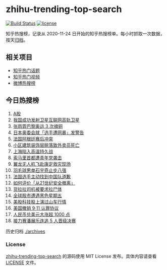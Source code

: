 # zhihu-trending-top-search

[![Build Status](https://github.com/justjavac/zhihu-trending-top-search/workflows/ci/badge.svg?branch=main)](https://github.com/justjavac/zhihu-trending-top-search/actions)
[![license](https://img.shields.io/github/license/justjavac/zhihu-trending-top-search)](https://github.com/justjavac/zhihu-trending-top-search/blob/main/LICENSE)

知乎热搜榜，记录从 2020-11-24 日开始的知乎热搜榜单。每小时抓取一次数据，按天[归档](./archives)。

## 相关项目

- [知乎热门话题](https://github.com/justjavac/zhihu-trending-hot-questions)
- [知乎热门视频](https://github.com/justjavac/zhihu-trending-hot-video)
- [微博热搜榜](https://github.com/justjavac/weibo-trending-hot-search)

## 今日热搜榜

<!-- BEGIN -->
<!-- 最后更新时间 Tue Aug 06 2024 15:08:35 GMT+0800 (China Standard Time) -->

1. [A股](https://www.zhihu.com/search?q=A%E8%82%A1)
1. [我国成功发射卫星互联网高轨卫星](https://www.zhihu.com/search?q=%E6%88%91%E5%9B%BD%E6%88%90%E5%8A%9F%E5%8F%91%E5%B0%84%E5%8D%AB%E6%98%9F%E4%BA%92%E8%81%94%E7%BD%91%E9%AB%98%E8%BD%A8%E5%8D%AB%E6%98%9F)
1. [张雨霏巴黎奥运 3 次摘铜](https://www.zhihu.com/search?q=%E5%BC%A0%E9%9B%A8%E9%9C%8F%E5%B7%B4%E9%BB%8E%E5%A5%A5%E8%BF%90%203%20%E6%AC%A1%E6%91%98%E9%93%9C)
1. [日本奥委会就「选手遭网暴」发警告](https://www.zhihu.com/search?q=%E6%97%A5%E6%9C%AC%E5%A5%A5%E5%A7%94%E4%BC%9A%E5%B0%B1%E3%80%8C%E9%80%89%E6%89%8B%E9%81%AD%E7%BD%91%E6%9A%B4%E3%80%8D%E5%8F%91%E8%AD%A6%E5%91%8A)
1. [法国阿根廷赛后冲突](https://www.zhihu.com/search?q=%E6%B3%95%E5%9B%BD%E9%98%BF%E6%A0%B9%E5%BB%B7%E8%B5%9B%E5%90%8E%E5%86%B2%E7%AA%81)
1. [小区建筑装饰层脱落致外卖员死亡](https://www.zhihu.com/search?q=%E5%B0%8F%E5%8C%BA%E5%BB%BA%E7%AD%91%E8%A3%85%E9%A5%B0%E5%B1%82%E8%84%B1%E8%90%BD%E8%87%B4%E5%A4%96%E5%8D%96%E5%91%98%E6%AD%BB%E4%BA%A1)
1. [上海陷入高温持久战](https://www.zhihu.com/search?q=%E4%B8%8A%E6%B5%B7%E9%99%B7%E5%85%A5%E9%AB%98%E6%B8%A9%E6%8C%81%E4%B9%85%E6%88%98)
1. [索马里首都遭青年党袭击](https://www.zhihu.com/search?q=%E7%B4%A2%E9%A9%AC%E9%87%8C%E9%A6%96%E9%83%BD%E9%81%AD%E9%9D%92%E5%B9%B4%E5%85%9A%E8%A2%AD%E5%87%BB)
1. [翼龙无人机飞赴康定救灾现场](https://www.zhihu.com/search?q=%E7%BF%BC%E9%BE%99%E6%97%A0%E4%BA%BA%E6%9C%BA%E9%A3%9E%E8%B5%B4%E5%BA%B7%E5%AE%9A%E6%95%91%E7%81%BE%E7%8E%B0%E5%9C%BA)
1. [羽毛球男单石宇奇止步八强](https://www.zhihu.com/search?q=%E7%BE%BD%E6%AF%9B%E7%90%83%E7%94%B7%E5%8D%95%E7%9F%B3%E5%AE%87%E5%A5%87%E6%AD%A2%E6%AD%A5%E5%85%AB%E5%BC%BA)
1. [法国选手主动找到中国队道歉](https://www.zhihu.com/search?q=%E6%B3%95%E5%9B%BD%E9%80%89%E6%89%8B%E4%B8%BB%E5%8A%A8%E6%89%BE%E5%88%B0%E4%B8%AD%E5%9B%BD%E9%98%9F%E9%81%93%E6%AD%89)
1. [如何评价「从21世纪安全撤离」](https://www.zhihu.com/search?q=%E5%A6%82%E4%BD%95%E8%AF%84%E4%BB%B7%E3%80%8C%E4%BB%8E21%E4%B8%96%E7%BA%AA%E5%AE%89%E5%85%A8%E6%92%A4%E7%A6%BB%E3%80%8D)
1. [货拉拉司机被要求拉尸体](https://www.zhihu.com/search?q=%E8%B4%A7%E6%8B%89%E6%8B%89%E5%8F%B8%E6%9C%BA%E8%A2%AB%E8%A6%81%E6%B1%82%E6%8B%89%E5%B0%B8%E4%BD%93)
1. [全球股市遭遇黑色星期五](https://www.zhihu.com/search?q=%E5%85%A8%E7%90%83%E8%82%A1%E5%B8%82%E9%81%AD%E9%81%87%E9%BB%91%E8%89%B2%E6%98%9F%E6%9C%9F%E4%BA%94)
1. [美股科技股上演过山车行情](https://www.zhihu.com/search?q=%E7%BE%8E%E8%82%A1%E7%A7%91%E6%8A%80%E8%82%A1%E4%B8%8A%E6%BC%94%E8%BF%87%E5%B1%B1%E8%BD%A6%E8%A1%8C%E6%83%85)
1. [美国撤销 9·11 认罪协议](https://www.zhihu.com/search?q=%E7%BE%8E%E5%9B%BD%E6%92%A4%E9%94%80%209%C2%B711%20%E8%AE%A4%E7%BD%AA%E5%8D%8F%E8%AE%AE)
1. [人民币兑美元大涨超 1000 点](https://www.zhihu.com/search?q=%E4%BA%BA%E6%B0%91%E5%B8%81%E5%85%91%E7%BE%8E%E5%85%83%E5%A4%A7%E6%B6%A8%E8%B6%85%201000%20%E7%82%B9)
1. [接力赛潘展乐连追 5 人晋级决赛](https://www.zhihu.com/search?q=%E6%8E%A5%E5%8A%9B%E8%B5%9B%E6%BD%98%E5%B1%95%E4%B9%90%E8%BF%9E%E8%BF%BD%205%20%E4%BA%BA%E6%99%8B%E7%BA%A7%E5%86%B3%E8%B5%9B)

<!-- END -->

历史归档 [./archives](./archives)

### License

[zhihu-trending-top-search](https://github.com/justjavac/zhihu-trending-top-search) 的源码使用 MIT License
发布。具体内容请查看 [LICENSE](./LICENSE) 文件。
